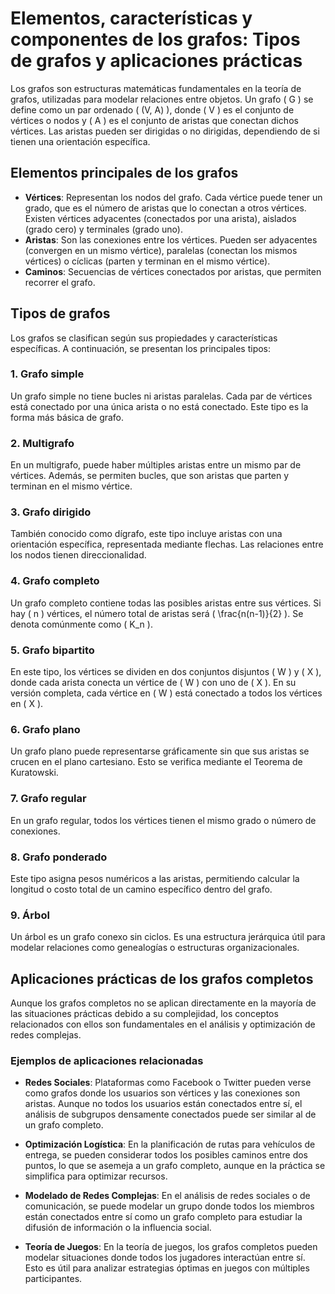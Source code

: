 # Elementos, características y componentes de los grafos: Tipos de grafos y aplicaciones prácticas

Los grafos son estructuras matemáticas fundamentales en la teoría de grafos, utilizadas para modelar relaciones entre objetos. Un grafo \( G \) se define como un par ordenado \( (V, A) \), donde \( V \) es el conjunto de vértices o nodos y \( A \) es el conjunto de aristas que conectan dichos vértices. Las aristas pueden ser dirigidas o no dirigidas, dependiendo de si tienen una orientación específica.

## Elementos principales de los grafos
- **Vértices**: Representan los nodos del grafo. Cada vértice puede tener un grado, que es el número de aristas que lo conectan a otros vértices. Existen vértices adyacentes (conectados por una arista), aislados (grado cero) y terminales (grado uno).
- **Aristas**: Son las conexiones entre los vértices. Pueden ser adyacentes (convergen en un mismo vértice), paralelas (conectan los mismos vértices) o cíclicas (parten y terminan en el mismo vértice).
- **Caminos**: Secuencias de vértices conectados por aristas, que permiten recorrer el grafo.

## Tipos de grafos
Los grafos se clasifican según sus propiedades y características específicas. A continuación, se presentan los principales tipos:

### 1. Grafo simple
Un grafo simple no tiene bucles ni aristas paralelas. Cada par de vértices está conectado por una única arista o no está conectado. Este tipo es la forma más básica de grafo.

### 2. Multigrafo
En un multigrafo, puede haber múltiples aristas entre un mismo par de vértices. Además, se permiten bucles, que son aristas que parten y terminan en el mismo vértice.

### 3. Grafo dirigido
También conocido como dígrafo, este tipo incluye aristas con una orientación específica, representada mediante flechas. Las relaciones entre los nodos tienen direccionalidad.

### 4. Grafo completo
Un grafo completo contiene todas las posibles aristas entre sus vértices. Si hay \( n \) vértices, el número total de aristas será \( \frac{n(n-1)}{2} \). Se denota comúnmente como \( K_n \).

### 5. Grafo bipartito
En este tipo, los vértices se dividen en dos conjuntos disjuntos \( W \) y \( X \), donde cada arista conecta un vértice de \( W \) con uno de \( X \). En su versión completa, cada vértice en \( W \) está conectado a todos los vértices en \( X \).

### 6. Grafo plano
Un grafo plano puede representarse gráficamente sin que sus aristas se crucen en el plano cartesiano. Esto se verifica mediante el Teorema de Kuratowski.

### 7. Grafo regular
En un grafo regular, todos los vértices tienen el mismo grado o número de conexiones.

### 8. Grafo ponderado
Este tipo asigna pesos numéricos a las aristas, permitiendo calcular la longitud o costo total de un camino específico dentro del grafo.

### 9. Árbol
Un árbol es un grafo conexo sin ciclos. Es una estructura jerárquica útil para modelar relaciones como genealogías o estructuras organizacionales.

## Aplicaciones prácticas de los grafos completos

Aunque los grafos completos no se aplican directamente en la mayoría de las situaciones prácticas debido a su complejidad, los conceptos relacionados con ellos son fundamentales en el análisis y optimización de redes complejas.

### Ejemplos de aplicaciones relacionadas

- **Redes Sociales**: Plataformas como Facebook o Twitter pueden verse como grafos donde los usuarios son vértices y las conexiones son aristas. Aunque no todos los usuarios están conectados entre sí, el análisis de subgrupos densamente conectados puede ser similar al de un grafo completo.

- **Optimización Logística**: En la planificación de rutas para vehículos de entrega, se pueden considerar todos los posibles caminos entre dos puntos, lo que se asemeja a un grafo completo, aunque en la práctica se simplifica para optimizar recursos.

- **Modelado de Redes Complejas**: En el análisis de redes sociales o de comunicación, se puede modelar un grupo donde todos los miembros están conectados entre sí como un grafo completo para estudiar la difusión de información o la influencia social.

- **Teoría de Juegos**: En la teoría de juegos, los grafos completos pueden modelar situaciones donde todos los jugadores interactúan entre sí. Esto es útil para analizar estrategias óptimas en juegos con múltiples participantes.
